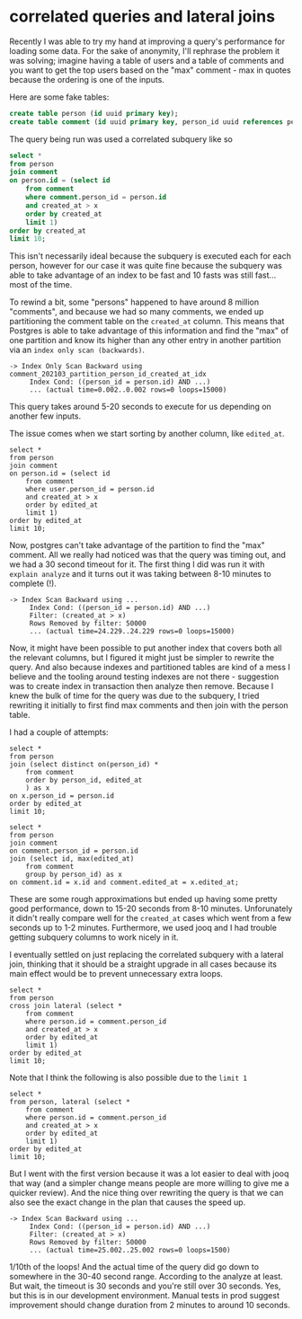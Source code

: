 # correlated queries and lateral joins

Recently I was able to try my hand at improving a query's performance for loading
some data. For the sake of anonymity, I'll rephrase the problem it was solving;
imagine having a table of users and a table of comments and you want to get the
top users based on the "max" comment - max in quotes because the ordering is one
of the inputs.

Here are some fake tables:

<!-- markdownlint-disable line-length -->
```sql
create table person (id uuid primary key);
create table comment (id uuid primary key, person_id uuid references person(id), created_at date not null, edited_at date);
```
<!-- markdownlint-enable line-length -->

The query being run was used a correlated subquery like so
```sql
select *
from person
join comment
on person.id = (select id
    from comment
    where comment.person_id = person.id
    and created_at > x
    order by created_at
    limit 1)
order by created_at
limit 10;
```

This isn't necessarily ideal because the subquery is executed each for each person,
however for our case it was quite fine because the subquery was able to take advantage
of an index to be fast and 10 fasts was still fast... most of the time.

To rewind a bit, some "persons" happened to have around 8 million "comments", and
because we had so many comments, we ended up partitioning the comment table on the
`created_at` column. This means that Postgres is able to take advantage of this
information and find the "max" of one partition and know its higher than any other
entry in another partition via an `index only scan (backwards)`.

```
-> Index Only Scan Backward using comment_202103_partition_person_id_created_at_idx
     Index Cond: ((person_id = person.id) AND ...)
     ... (actual time=0.002..0.002 rows=0 loops=15000)
```

This query takes around 5-20 seconds to execute for us depending on another few inputs.

The issue comes when we start sorting by another column, like `edited_at`.

```
select *
from person
join comment
on person.id = (select id
    from comment
    where user.person_id = person.id
    and created_at > x
    order by edited_at
    limit 1)
order by edited_at
limit 10;
```

Now, postgres can't take advantage of the partition to find the "max" comment. All
we really had noticed was that the query was timing out, and we had a 30 second
timeout for it. The first thing I did was run it with `explain analyze` and it turns
out it was taking between 8-10 minutes to complete (!).

```
-> Index Scan Backward using ...
     Index Cond: ((person_id = person.id) AND ...)
     Filter: (created_at > x)
     Rows Removed by filter: 50000
     ... (actual time=24.229..24.229 rows=0 loops=15000)
```

Now, it might have been possible to put another index that covers both all the relevant
columns, but I figured it might just be simpler to rewrite the query. And also because
indexes and partitioned tables are kind of a mess I believe and the tooling around
testing indexes are not there - suggestion was to create index in transaction then
analyze then remove. Because I knew the bulk of time for the query was due to the
subquery, I tried rewriting it initially to first find max comments and then join
with the person table.

I had a couple of attempts:

```psql
select *
from person
join (select distinct on(person_id) *
    from comment
    order by person_id, edited_at
    ) as x
on x.person_id = person.id
order by edited_at
limit 10;
```

```psql
select *
from person
join comment
on comment.person_id = person.id
join (select id, max(edited_at)
    from comment
    group by person_id) as x
on comment.id = x.id and comment.edited_at = x.edited_at;
```

These are some rough approximations but ended up having some pretty good performance,
down to 15-20 seconds from 8-10 minutes. Unforunately it didn't really compare well
for the `created_at` cases which went from a few seconds up to 1-2 minutes. Furthermore,
we used jooq and I had trouble getting subquery columns to work nicely in it.

I eventually settled on just replacing the correlated subquery with a lateral join,
thinking that it should be a straight upgrade in all cases because its main effect
would be to prevent unnecessary extra loops.

```psql
select *
from person
cross join lateral (select *
    from comment
    where person.id = comment.person_id
    and created_at > x
    order by edited_at
    limit 1)
order by edited_at
limit 10;
```

Note that I think the following is also possible due to the `limit 1`

```psql
select *
from person, lateral (select *
    from comment
    where person.id = comment.person_id
    and created_at > x
    order by edited_at
    limit 1)
order by edited_at
limit 10;
```

But I went with the first version because it was a lot easier to deal with jooq
that way (and a simpler change means people are more willing to give me a quicker
review). And the nice thing over rewriting the query is that we can also see the
exact change in the plan that causes the speed up.

```
-> Index Scan Backward using ...
     Index Cond: ((person_id = person.id) AND ...)
     Filter: (created_at > x)
     Rows Removed by filter: 50000
     ... (actual time=25.002..25.002 rows=0 loops=1500)
```

1/10th of the loops! And the actual time of the query did go down to somewhere in
the 30-40 second range. According to the analyze at least. But wait, the timeout
is 30 seconds and you're still over 30 seconds. Yes, but this is in our development
environment. Manual tests in prod suggest improvement should change duration from
2 minutes to around 10 seconds.
